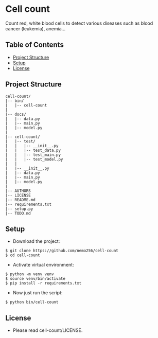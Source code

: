 # Cell count
Count red, white blood cells to detect various diseases such as blood cancer (leukemia), anemia...

<!-- TABLE OF CONTENTS -->
## Table of Contents

* [Project Structure](#project-structure)
* [Setup](#setup)
* [License](#license)

## Project Structure
```
cell-count/
|-- bin/
|   |-- cell-count
|
|-- docs/
|   |-- data.py
|   |-- main.py
|   |-- model.py
|
|-- cell-count/
|   |-- test/
|   |   |-- __init__.py
|   |   |-- test_data.py
|   |   |-- test_main.py
|   |   |-- test_model.py
|   |   
|   |-- __init__.py
|   |-- data.py
|   |-- main.py
|   |-- model.py
|
|-- AUTHORS
|-- LICENSE
|-- README.md
|-- requirements.txt 
|-- setup.py
|-- TODO.md
```

## Setup

- Download the project:
```
$ git clone https://github.com/nemo256/cell-count
$ cd cell-count
```
- Activate virtual environment:
```
$ python -m venv venv
$ source venv/bin/activate
$ pip install -r requirements.txt
```
- Now just run the script:
```
$ python bin/cell-count
```

## License
- Please read cell-count/LICENSE.
